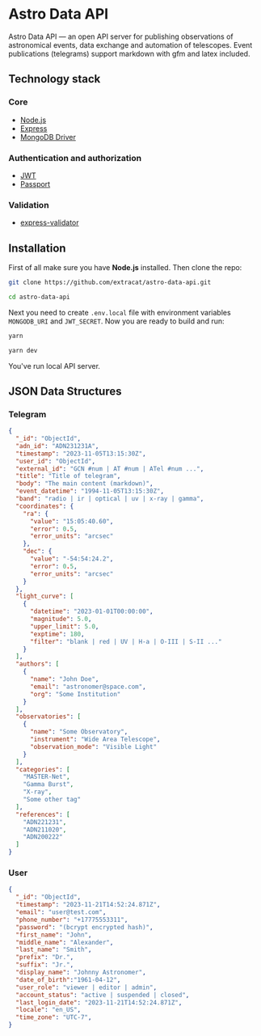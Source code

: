 # Astro Data API 

Astro Data API — an open API server for publishing observations of astronomical events, data exchange and automation of telescopes. Event publications (telegrams) support markdown with gfm and latex included.

## Technology stack

### Core
- [Node.js](https://nodejs.org/)
- [Express](https://expressjs.com)
- [MongoDB Driver](https://mongodb.github.io/node-mongodb-native/)

### Authentication and authorization
- [JWT](https://jwt.io)
- [Passport](https://www.passportjs.org)

### Validation
- [express-validator](https://express-validator.github.io/docs)


## Installation

First of all make sure you have **Node.js** installed. Then clone the repo:

``` sh
git clone https://github.com/extracat/astro-data-api.git

cd astro-data-api
```

Next you need to create `.env.local` file with environment variables `MONGODB_URI` and `JWT_SECRET`. Now you are ready to build and run:

``` sh
yarn

yarn dev
```

You've run local API server. 


## JSON Data Structures

### Telegram

``` json
{
  "_id": "ObjectId",
  "adn_id": "ADN231231A",
  "timestamp": "2023-11-05T13:15:30Z",
  "user_id": "ObjectId",
  "external_id": "GCN #num | AT #num | ATel #num ...",
  "title": "Title of telegram",
  "body": "The main content (markdown)",
  "event_datetime": "1994-11-05T13:15:30Z",
  "band": "radio | ir | optical | uv | x-ray | gamma",
  "coordinates": {
    "ra": {
      "value": "15:05:40.60",
      "error": 0.5,
      "error_units": "arcsec"
    },
    "dec": {
      "value": "-54:54:24.2",
      "error": 0.5,
      "error_units": "arcsec"
    }
  },
  "light_curve": [
    {
      "datetime": "2023-01-01T00:00:00",
      "magnitude": 5.0,
      "upper_limit": 5.0,
      "exptime": 180,
      "filter": "blank | red | UV | H-a | O-III | S-II ..."
    }
  ],
  "authors": [
    {
      "name": "John Doe",
      "email": "astronomer@space.com",
      "org": "Some Institution"
    }
  ],
  "observatories": [
    {
      "name": "Some Observatory",
      "instrument": "Wide Area Telescope",
      "observation_mode": "Visible Light"
    }
  ],
  "categories": [
    "MASTER-Net",
    "Gamma Burst",
    "X-ray",
    "Some other tag"
  ],
  "references": [
    "ADN221231",
    "ADN211020",
    "ADN200222"
  ]
}

```

### User

``` json
{
  "_id": "ObjectId",
  "timestamp": "2023-11-21T14:52:24.871Z",
  "email": "user@test.com",
  "phone_number": "+17775553311",
  "password": "(bcrypt encrypted hash)",
  "first_name": "John",
  "middle_name": "Alexander",
  "last_name": "Smith",
  "prefix": "Dr.",
  "suffix": "Jr.",
  "display_name": "Johnny Astronomer",
  "date_of_birth":"1961-04-12",
  "user_role": "viewer | editor | admin",
  "account_status": "active | suspended | closed",
  "last_login_date": "2023-11-21T14:52:24.871Z",
  "locale": "en_US",
  "time_zone": "UTC-7",
}
```